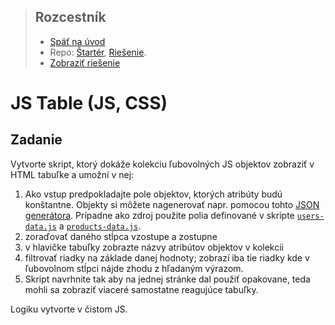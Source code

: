 <div class="hidden">

> ## Rozcestník
> - [Späť na úvod](../../README.md)
> - Repo: [Štartér](/../../tree/main/js-a-css/jstable), [Riešenie](/../../tree/solution/js-a-css/jstable).
> - [Zobraziť riešenie](riesenie.md)
</div>

# JS Table (JS, CSS)

## Zadanie

Vytvorte skript, ktorý dokáže kolekciu ľubovolných JS objektov zobraziť v HTML tabuľke a umožní v nej:
1. Ako vstup predpokladajte pole objektov, ktorých atribúty budú konštantne. Objekty si môžete nagenerovať napr. pomocou tohto [JSON generátora](https://www.json-generator.com/). Prípadne ako zdroj použite polia definované v skripte [`users-data.js`](users-data.js) a  [`products-data.js`](products-data.js).
1. zoraďovať daného stĺpca vzostupe a zostupne
2. v hlavičke tabuľky zobrazte názvy atribútov objektov v kolekcii
3. filtrovať riadky na základe danej hodnoty; zobrazí iba tie riadky kde v ľubovolnom stĺpci nájde zhodu z hľadaným výrazom. 
4. Skript navrhnite tak aby na jednej stránke dal použiť opakovane, teda mohli sa zobraziť viaceré samostatne reagujúce tabuľky.

Logiku vytvorte v čistom JS.

